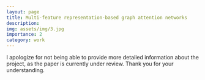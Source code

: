 ```yaml
---
layout: page
title: Multi-feature representation-based graph attention networks
description: 
img: assets/img/3.jpg
importance: 2
category: work
---
```


I apologize for not being able to provide more detailed information about the project, as the paper is currently under review. Thank you for your understanding.
